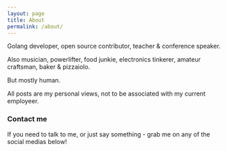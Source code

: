 ```yaml
---
layout: page
title: About
permalink: /about/
---
```


Golang developer, open source contributor, teacher & conference speaker.

Also musician, powerlifter, food junkie, electronics tinkerer, amateur craftsman, baker & pizzaiolo.

But mostly human.

All posts are my personal views, not to be associated with my current employeer.

### Contact me

If you need to talk to me, or just say something - grab me on any of the social medias below!
